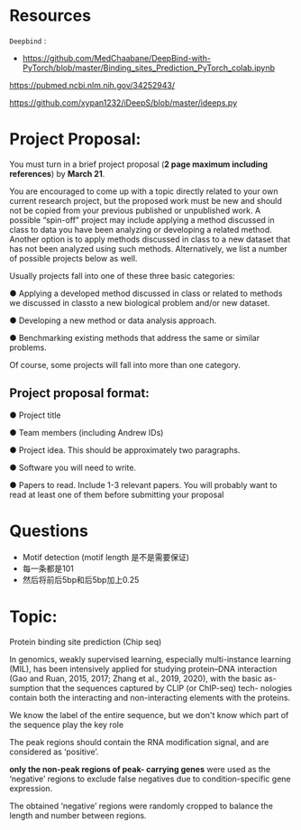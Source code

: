 # Resources

`Deepbind` :

- https://github.com/MedChaabane/DeepBind-with-PyTorch/blob/master/Binding_sites_Prediction_PyTorch_colab.ipynb



https://pubmed.ncbi.nlm.nih.gov/34252943/

https://github.com/xypan1232/iDeepS/blob/master/ideeps.py



# Project Proposal:

You must turn in a brief project proposal (**2 page maximum including references**) by **March 21**.

You are encouraged to come up with a topic directly related to your own current research project, but the proposed work must be new and should not be copied from your previous published or unpublished work. A possible “spin-off” project may include applying a method discussed in class to data you have been analyzing or developing a related method. Another option is to apply methods discussed in class to a new dataset that has not been analyzed using such methods. Alternatively, we list a number of possible projects below as well.

Usually projects fall into one of these three basic categories:

●  Applying a developed method discussed in class or related to methods we discussed in classto a new biological problem and/or new dataset.

●  Developing a new method or data analysis approach.

●  Benchmarking existing methods that address the same or similar problems.

Of course, some projects will fall into more than one category.



## Project proposal format:

●  Project title

●  Team members (including Andrew IDs)

●  Project idea. This should be approximately two paragraphs.

●  Software you will need to write.

●  Papers to read. Include 1-3 relevant papers. You will probably want to read at least one of them before submitting your proposal



# Questions

- Motif detection (motif length 是不是需要保证)
- 每一条都是101
- 然后将前后5bp和后5bp加上0.25





# Topic:

Protein binding site prediction (Chip seq)



In genomics, weakly supervised learning, especially multi-instance learning (MIL), has been intensively applied for studying protein–DNA interaction (Gao and Ruan, 2015, 2017; Zhang et al., 2019, 2020), with the basic as- sumption that the sequences captured by CLIP (or ChIP-seq) tech- nologies contain both the interacting and non-interacting elements with the proteins.



We know the label of the entire sequence, but we don't know which part of the sequence play the key role



The peak regions should contain the RNA modification signal, and are considered as ‘positive’. 

**only the non-peak regions of peak- carrying genes** were used as the ‘negative’ regions to exclude false negatives due to condition-specific gene expression. 

The obtained ‘negative’ regions were randomly cropped to balance the length and number between regions.